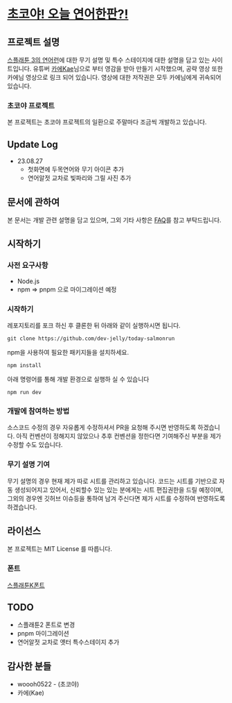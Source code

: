 # [초코야! 오늘 연어한판?!](https://dev-jelly.github.io/today-salmonrun/)
## 프로젝트 설명
[스플래툰 3의 연어런](https://www.nintendo.co.kr/switch/av5ja/coop/index.html)에 대한 무기 설명 및 특수 스테이지에 대한 설명을 담고 있는 사이트입니다. 유튜버 [카에Kae](https://www.youtube.com/@kae3208)님으로 부터 영감을 받아 만들기 시작했으며, 공략 영상 또한 카에님 영상으로 링크 되어 있습니다. 영상에 대한 저작권은 모두 카에님에게 귀속되어 있습니다.

### 초코야 프로젝트
본 프로젝트는 초코야 프로젝트의 일환으로 주말마다 조금씩 개발하고 있습니다. 

## Update Log
- 23.08.27
  - 첫화면에 두목연어와 무기 아이콘 추가
  - 연어알젓 교차로 빛파리와 그릴 사진 추가


## 문서에 관하여
본 문서는 개발 관련 설명을 담고 있으며, 그외 기타 사항은 [FAQ](FAQ.md)를 참고 부탁드립니다.

## 시작하기

### 사전 요구사항
- Node.js
- npm => pnpm 으로 마이그레이션 예정

### 시작하기

레포지토리를 포크 하신 후 클론한 뒤 아래와 같이 실행하시면 됩니다. 

```git clone https://github.com/dev-jelly/today-salmonrun```

npm을 사용하여 필요한 패키지들을 설치하세요.

```npm install```

아래 명령어를 통해 개발 환경으로 실행하 실 수 있습니다

```npm run dev```
 

### 개발에 참여하는 방법
소스코드 수정의 경우 자유롭게 수정하셔서 PR을 요청해 주시면 반영하도록 하겠습니다. 아직 컨벤션이 정해지지 않았으나 추후 컨벤션을 정한다면 기여해주신 부분을 제가 수정할 수도 있습니다.

### 무기 설명 기여
무기 설명의 경우 현재 제가 따로 시트를 관리하고 있습니다. 코드는 시트를 기반으로 자동 생성되어지고 있어서, 신뢰할수 있는 있는 분에게는 시트 편집권한을 드릴 예정이며, 그외의 경우엔 깃허브 이슈등을 통하여 남겨 주신다면 제가 시트를 수정하여 반영하도록 하겠습니다.


## 라이선스
본 프로젝트는 MIT License 를 따릅니다.

### 폰트 
[스플래툰K폰트](https://blog.naver.com/wonno79/221053019016) 

## TODO
- 스플래툰2 폰트로 변경
- pnpm 마이그레이션 
- 연어알젓 교차로 옛터 특수스테이지 추가


## 감사한 분들
- woooh0522 - (초코야)
- 카에(Kae)
